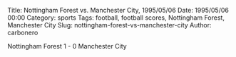 Title: Nottingham Forest vs. Manchester City, 1995/05/06
Date: 1995/05/06 00:00
Category: sports
Tags: football, football scores, Nottingham Forest, Manchester City
Slug: nottingham-forest-vs-manchester-city
Author: carbonero


Nottingham Forest 1 - 0 Manchester City

